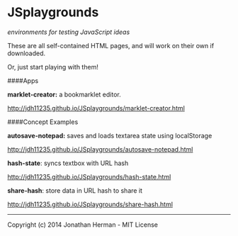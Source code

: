 JSplaygrounds
=============

*environments for testing JavaScript ideas*

These are all self-contained HTML pages, and will work on their own if downloaded.

Or, just start playing with them!

####Apps

**marklet-creator:** a bookmarklet editor.

http://jdh11235.github.io/JSplaygrounds/marklet-creator.html

####Concept Examples

**autosave-notepad:** saves and loads textarea state using localStorage

http://jdh11235.github.io/JSplaygrounds/autosave-notepad.html

**hash-state**: syncs textbox with URL hash

http://jdh11235.github.io/JSplaygrounds/hash-state.html

**share-hash**: store data in URL hash to share it

http://jdh11235.github.io/JSplaygrounds/share-hash.html

___

Copyright (c) 2014 Jonathan Herman - MIT License
